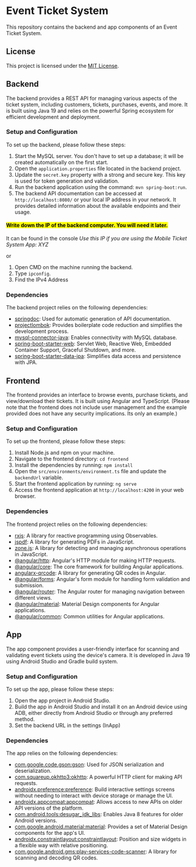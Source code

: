 # Event Ticket System

This repository contains the backend and app components of an Event Ticket System.

## License

This project is licensed under the [MIT License](LICENSE.md).

## Backend

The backend provides a REST API for managing various aspects of the ticket system, including customers, tickets, purchases, events, and more. It is built using Java 19 and relies on the powerful Spring ecosystem for efficient development and deployment.

### Setup and Configuration

To set up the backend, please follow these steps:

1. Start the MySQL server. You don't have to set up a database; it will be created automatically on the first start.
2. Open the `application.properties` file located in the backend project.
3. Update the `secret.key` property with a strong and secure key. This key is used for token generation and validation.
4. Run the backend application using the command: `mvn spring-boot:run`.
5. The backend API documentation can be accessed at `http://localhost:8080/` or your local IP address in your network. It provides detailed information about the available endpoints and their usage.

#### <mark>Write down the IP of the backend computer. You will need it later.</mark>

It can be found in the console _Use this IP if you are using the Mobile Ticket System App: XYZ_

or

1.  Open CMD on the machine running the backend.
2.  Type `ipconfig`.
3.  Find the IPv4 Address

### Dependencies

The backend project relies on the following dependencies:

- [springdoc](https://springdoc.org/): Used for automatic generation of API documentation.
- [projectlombok](https://projectlombok.org/): Provides boilerplate code reduction and simplifies the development process.
- [mysql-connector-java](https://mvnrepository.com/artifact/mysql/mysql-connector-java): Enables connectivity with MySQL database.
- [spring-boot-starter-web](https://docs.spring.io/spring-boot/docs/current/reference/html/web.html): Servlet Web, Reactive Web, Embedded Container Support, Graceful Shutdown, and more.
- [spring-boot-starter-data-jpa](https://spring.io/projects/spring-data-jpa): Simplifies data access and persistence with JPA.

## Frontend

The frontend provides an interface to browse events, purchase tickets, and view/download their tickets. It is built using Angular and TypeScript. (Please note that the frontend does not include user management and the example provided does not have any security implications. Its only an example.)

### Setup and Configuration

To set up the frontend, please follow these steps:

1. Install Node.js and npm on your machine.
2. Navigate to the frontend directory: `cd frontend`
3. Install the dependencies by running: `npm install`
4. Open the `src/environments/environment.ts` file and update the `backendUrl` variable.
5. Start the frontend application by running: `ng serve`
6. Access the frontend application at `http://localhost:4200` in your web browser.

### Dependencies

The frontend project relies on the following dependencies:

- [rxjs](https://rxjs.dev/): A library for reactive programming using Observables.
- [jspdf](https://github.com/MrRio/jsPDF): A library for generating PDFs in JavaScript.
- [zone.js](https://zone.js.org/): A library for detecting and managing asynchronous operations in JavaScript.
- [@angular/http](https://angular.io/guide/http): Angular's HTTP module for making HTTP requests.
- [@angular/core](https://angular.io/docs): The core framework for building Angular applications.
- [angularx-qrcode](https://www.npmjs.com/package/angularx-qrcode): A library for generating QR codes in Angular.
- [@angular/forms](https://angular.io/guide/forms): Angular's form module for handling form validation and submission.
- [@angular/router](https://angular.io/guide/router): The Angular router for managing navigation between different views.
- [@angular/material](https://material.angular.io/): Material Design components for Angular applications.
- [@angular/common](https://angular.io/docs): Common utilities for Angular applications.

## App

The app component provides a user-friendly interface for scanning and validating event tickets using the device's camera. It is developed in Java 19 using Android Studio and Gradle build system.

### Setup and Configuration

To set up the app, please follow these steps:

1. Open the app project in Android Studio.
2. Build the app in Android Studio and install it on an Android device using ADB, either directly from Android Studio or through any preferred method.
3. Set the backend URL in the settings (InApp)

### Dependencies

The app relies on the following dependencies:

- [com.google.code.gson:gson](https://github.com/google/gson): Used for JSON serialization and deserialization.
- [com.squareup.okhttp3:okhttp](https://square.github.io/okhttp/): A powerful HTTP client for making API requests.
- [androidx.preference:preference](https://developer.android.com/jetpack/androidx/releases/preference): Build interactive settings screens without needing to interact with device storage or manage the UI.
- [androidx.appcompat:appcompat](https://developer.android.com/jetpack/androidx/releases/appcompat): Allows access to new APIs on older API versions of the platform.
- [com.android.tools:desugar_jdk_libs](https://developer.android.com/studio/write/java8-support): Enables Java 8 features for older Android versions.
- [com.google.android.material:material](https://m3.material.io/get-started): Provides a set of Material Design components for the app's UI.
- [androidx.constraintlayout:constraintlayout](https://developer.android.com/jetpack/androidx/releases/constraintlayout): Position and size widgets in a flexible way with relative positioning.
- [com.google.android.gms:play-services-code-scanner](https://developers.google.com/ml-kit/vision/barcode-scanning/code-scanner): A library for scanning and decoding QR codes.
